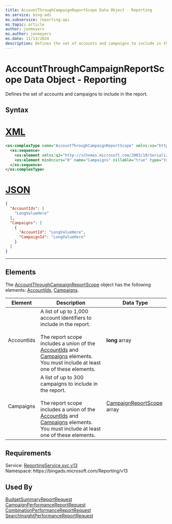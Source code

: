 ```yaml
---
title: AccountThroughCampaignReportScope Data Object - Reporting
ms.service: bing-ads
ms.subservice: reporting-api
ms.topic: article
author: jonmeyers
ms.author: jonmeyers
ms.date: 11/13/2024
description: Defines the set of accounts and campaigns to include in the report.
---
```

# AccountThroughCampaignReportScope Data Object - Reporting
Defines the set of accounts and campaigns to include in the report.

## Syntax

# [XML](#tab/xml)

```xml
<xs:complexType name="AccountThroughCampaignReportScope" xmlns:xs="http://www.w3.org/2001/XMLSchema">
  <xs:sequence>
    <xs:element xmlns:q2="http://schemas.microsoft.com/2003/10/Serialization/Arrays" minOccurs="0" name="AccountIds" nillable="true" type="q2:ArrayOflong" />
    <xs:element minOccurs="0" name="Campaigns" nillable="true" type="tns:ArrayOfCampaignReportScope" />
  </xs:sequence>
</xs:complexType>
```

# [JSON](#tab/json)

```json
{
  "AccountIds": [
    "LongValueHere"
  ],
  "Campaigns": [
    {
      "AccountId": "LongValueHere",
      "CampaignId": "LongValueHere"
    }
  ]
}
```

-----

## <a name="elements"></a>Elements

The [AccountThroughCampaignReportScope](accountthroughcampaignreportscope.md) object has the following elements: [AccountIds](#accountids), [Campaigns](#campaigns).

|Element|Description|Data Type|
|-----------|---------------|-------------|
|<a name="accountids"></a>AccountIds|A list of up to 1,000 account identifiers to include in the report.<br/><br/>The report scope includes a union of the [AccountIds](#accountids) and [Campaigns](#campaigns) elements. You must include at least one of these elements.|**long** array|
|<a name="campaigns"></a>Campaigns|A list of up to 300 campaigns to include in the report.<br/><br/>The report scope includes a union of the [AccountIds](#accountids) and [Campaigns](#campaigns) elements. You must include at least one of these elements.|[CampaignReportScope](campaignreportscope.md) array|

## Requirements
Service: [ReportingService.svc v13](https://reporting.api.bingads.microsoft.com/Api/Advertiser/Reporting/v13/ReportingService.svc)  
Namespace: https\://bingads.microsoft.com/Reporting/v13  

## Used By
[BudgetSummaryReportRequest](budgetsummaryreportrequest.md)  
[CampaignPerformanceReportRequest](campaignperformancereportrequest.md)  
[CombinationPerformanceReportRequest](combinationperformancereportrequest.md)  
[SearchInsightPerformanceReportRequest](searchinsightperformancereportrequest.md)  
